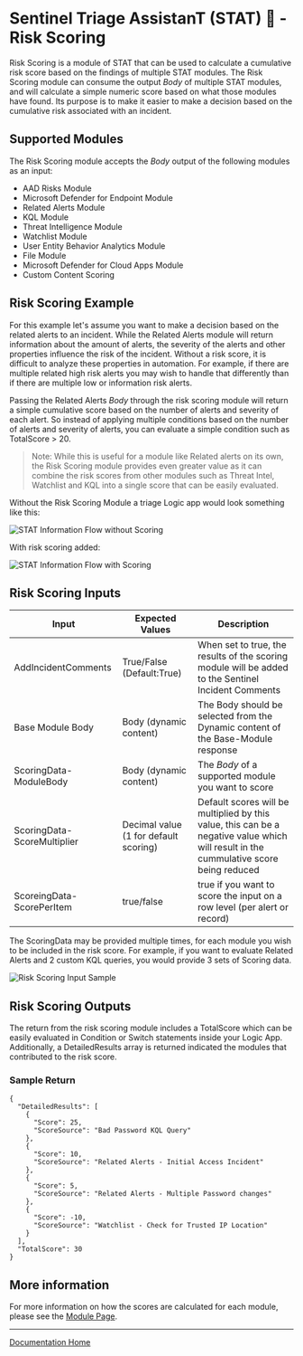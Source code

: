 # Sentinel Triage AssistanT (STAT) :hospital: - Risk Scoring

Risk Scoring is a module of STAT that can be used to calculate a cumulative risk score based on the findings of multiple STAT modules. The Risk Scoring module can consume the output *Body* of multiple STAT modules, and will calculate a simple numeric score based on what those modules have found.  Its purpose is to make it easier to make a decision based on the cumulative risk associated with an incident.

## Supported Modules

The Risk Scoring module accepts the *Body* output of the following modules as an input:

* AAD Risks Module
* Microsoft Defender for Endpoint Module
* Related Alerts Module
* KQL Module
* Threat Intelligence Module
* Watchlist Module
* User Entity Behavior Analytics Module
* File Module
* Microsoft Defender for Cloud Apps Module
* Custom Content Scoring

## Risk Scoring Example

For this example let's assume you want to make a decision based on the related alerts to an incident.  While the Related Alerts module will return information about the amount of alerts, the severity of the alerts and other properties influence the risk of the incident.  Without a risk score, it is difficult to analyze these properties in automation.  For example, if there are multiple related high risk alerts you may wish to handle that differently than if there are multiple low or information risk alerts.  

Passing the Related Alerts *Body* through the risk scoring module will return a simple cumulative score based on the number of alerts and severity of each alert. So instead of applying multiple conditions based on the number of alerts and severity of alerts, you can evaluate a simple condition such as TotalScore > 20.

> Note: While this is useful for a module like Related alerts on its own, the Risk Scoring module provides even greater value as it can combine the risk scores from other modules such as Threat Intel, Watchlist and KQL into a single score that can be easily evaluated.

Without the Risk Scoring Module a triage Logic app would look something like this:

![STAT Information Flow without Scoring](images/relatedalerts.jpg)

With risk scoring added:

![STAT Information Flow with Scoring](images/riskscoring.jpg)

## Risk Scoring Inputs

|Input|Expected Values|Description|
|---|---|---|
|AddIncidentComments|True/False (Default:True)|When set to true, the results of the scoring module will be added to the Sentinel Incident Comments|
|Base Module Body|Body (dynamic content)|The Body should be selected from the Dynamic content of the Base-Module response|
|ScoringData-ModuleBody|Body (dynamic content)|The *Body* of a supported module you want to score|
|ScoringData-ScoreMultiplier|Decimal value (1 for default scoring)|Default scores will be multiplied by this value, this can be a negative value which will result in the cummulative score being reduced|
|ScoreingData-ScorePerItem|true/false|true if you want to score the input on a row level (per alert or record)|

The ScoringData may be provided multiple times, for each module you wish to be included in the risk score.  For example, if you want to evaluate Related Alerts and 2 custom KQL queries, you would provide 3 sets of Scoring data.

![Risk Scoring Input Sample](images/riskscoringsample.jpg)

## Risk Scoring Outputs

The return from the risk scoring module includes a TotalScore which can be easily evaluated in Condition or Switch statements inside your Logic App.  Additionally, a DetailedResults array is returned indicated the modules that contributed to the risk score.

### Sample Return

```
{
  "DetailedResults": [
    {
      "Score": 25,
      "ScoreSource": "Bad Password KQL Query"
    },
    {
      "Score": 10,
      "ScoreSource": "Related Alerts - Initial Access Incident"
    },
    {
      "Score": 5,
      "ScoreSource": "Related Alerts - Multiple Password changes"
    },
    {
      "Score": -10,
      "ScoreSource": "Watchlist - Check for Trusted IP Location"
    }
  ],
  "TotalScore": 30
}
```

## More information

For more information on how the scores are calculated for each module, please see the [Module Page](/Modules/ScoringModule/readme.md).


---
[Documentation Home](readme.md)
